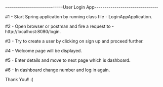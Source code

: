 -----------------------------User Login App--------------------------------

#1 - Start Spring application by running class file - LoginAppApplication.

#2 - Open browser or postman and fire a request to - http://localhost:8080/login.

#3 - Try to create a user by clicking on sign up and proceed further.

#4 - Welcome page will be displayed.

#5 - Enter details and move to next page which is dashboard.

#6 - In dashboard change number and log in again.

Thank You!! :)